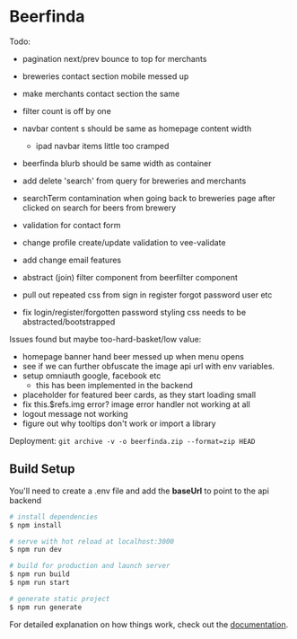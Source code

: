 # Beerfinda

Todo:

- pagination next/prev bounce to top for merchants
- breweries contact section mobile messed up
- make merchants contact section the same
- filter count is off by one
- navbar content s should be same as homepage content width
  - ipad navbar items little too cramped
- beerfinda blurb should be same width as container

- add delete 'search' from query for breweries and merchants
- searchTerm contamination when going back to breweries page after clicked on search for beers from brewery
- validation for contact form
- change profile create/update validation to vee-validate
- add change email features
- abstract (join) filter component from beerfilter component

- pull out repeated css from sign in register forgot password user etc
- fix login/register/forgotten password styling css needs to be abstracted/bootstrapped

Issues found but maybe too-hard-basket/low value:

- homepage banner hand beer messed up when menu opens
- see if we can further obfuscate the image api url with env variables.
- setup omniauth google, facebook etc
  - this has been implemented in the backend
- placeholder for featured beer cards, as they start loading small
- fix this.$refs.img error? image error handler not working at all
- logout message not working
- figure out why tooltips don't work or import a library

Deployment:
`git archive -v -o beerfinda.zip --format=zip HEAD`

## Build Setup

You'll need to create a .env file and add the **baseUrl** to point to the api backend

```bash
# install dependencies
$ npm install

# serve with hot reload at localhost:3000
$ npm run dev

# build for production and launch server
$ npm run build
$ npm run start

# generate static project
$ npm run generate
```

For detailed explanation on how things work, check out the [documentation](https://nuxtjs.org).
